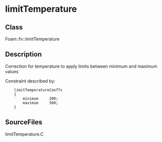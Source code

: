 # limitTemperature 
## Class
Foam::fv::limitTemperature

## Description
Correction for temperature to apply limits between minimum and maximum
values

Constraint described by:

        limitTemperatureCoeffs
        {
            minimum     200;
            maximum     500;
        }

## SourceFiles
limitTemperature.C

